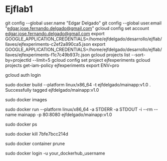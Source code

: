 # Ejflab1

git config --global user.name "Edgar Delgado"
git config --global user.email "edgar.jose.fernando.delgado@gmail.com"
gcloud config set account edgar.jose.fernando.delgado@gmail.com
export GOOGLE_APPLICATION_CREDENTIALS=/home/ejfdelgado/desarrollo/ejflab/llaves/ejfexperiments-c2ef2a890ca5.json
export GOOGLE_APPLICATION_CREDENTIALS=/home/ejfdelgado/desarrollo/ejflab/llaves/ejfexperiments-f1c7c49b937c.json
gcloud projects list --sort-by=projectId --limit=5
gcloud config set project ejfexperiments
gcloud projects get-iam-policy ejfexperiments
export ENV=pro

gcloud auth login

sudo docker build --platform linux/x86_64 -t ejfdelgado/mainapp:v1.0 .
Successfully tagged ejfdelgado/mainapp:v1.0

sudo docker images

sudo docker run --platform linux/x86_64 -a STDERR -a STDOUT -i --rm --name mainapp -p 80:8080 ejfdelgado/mainapp:v1.0

sudo docker ps

sudo docker kill 7bfe7bcc214d

sudo docker container prune 

sudo docker login -u your_dockerhub_username 